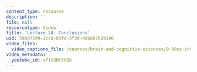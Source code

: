 ```yaml
---
content_type: resource
description: ''
file: null
resourcetype: Video
title: 'Lecture 24: Conclusions'
uid: 598d7599-2cca-83fd-3f3d-dd66b7b8b190
video_files:
  video_captions_file: /courses/brain-and-cognitive-sciences/9-00sc-introduction-to-psychology-fall-2011/conclusions/lecture-24-conclusions/vf1U3Nt3HQk.vtt
video_metadata:
  youtube_id: vf1U3Nt3HQk
---
```

